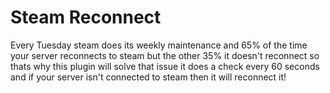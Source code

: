# Steam Reconnect
Every Tuesday steam does its weekly maintenance and 65% of the time your server reconnects to steam but the other 35% it doesn't reconnect so thats why this plugin will solve that issue it does a check every 60 seconds and if your server isn't connected to steam then it will reconnect it!